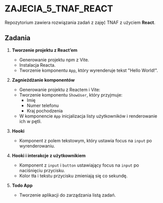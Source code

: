 # ZAJECIA_5_TNAF_REACT

Repozytorium zawiera rozwiązania zadań z zajęć TNAF z użyciem **React**.

## Zadania

1. **Tworzenie projektu z React’em**

   - Generowanie projektu npm z Vite.
   - Instalacja Reacta.
   - Tworzenie komponentu `App`, który wyrenderuje tekst "Hello World!".

2. **Zagnieżdżanie komponentów**

   - Generowanie projektu z Reactem i Vite:
   - Tworzenie komponentu `ShowUser`, który przyjmuje:
     - Imię
     - Numer telefonu
     - Kraj pochodzenia
   - W komponencie `App` inicjalizacja listy użytkowników i renderowanie ich w pętli.

3. **Hooki**

   - Komponent z polem tekstowym, który ustawia focus na `input` po wyrenderowaniu.

4. **Hooki i interakcje z użytkownikiem**

   - Komponent z `input` i `button` ustawiający focus na `input` po naciśnięciu przycisku.
   - Kolor tła i tekstu przycisku zmieniają się co sekundę.

5. **Todo App**
   - Tworzenie aplikacji do zarządzania listą zadań.
